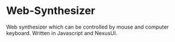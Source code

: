 # Web-Synthesizer
Web synthesizer which can be controlled by mouse and computer keyboard. Written in Javascript and NexusUI.

